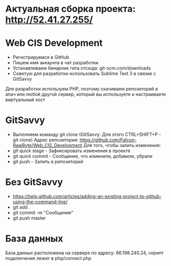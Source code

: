 # Актуальная сборка проекта: http://52.41.27.255/

# Web CIS Development
- Регистрируемся в GitHub
- Пишем имя аккаунта в чат разработки
- Устанавливаем бинарник гита отсюда: git-scm.com/downloads
- Советую для разработки использовать Sublime Text 3 в связке с GitSavvy

Для разработки используем PHP, поэтому скачиваем репозиторий в апач или любой другой сервер, который вы используете и настраиваете виртуальный хост

# GitSavvy
- Выполняем команду git clone (GitSavvy: Для этого CTRL+SHIFT+P - git clone)
Адрес репозитория: https://github.com/Falcon-RawByte/Web_CIS_Development
Для того, чтобы залить изменения:
- git quick stage - Зафиксировать изменения в проекте
- git quick commit - Сообщение, что изменили, добавили, убрали
- git push - Залить в репозиторий

# Без GitSavvy
- https://help.github.com/articles/adding-an-existing-project-to-github-using-the-command-line/
- git add .
- git commit -m "Сообщение"
- git push master

# База данных
База данных расположена на сервере по адресу: 66.198.240.24, скрипт подключения лежит в php/connect.php